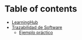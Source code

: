 # Table of contents

* [LearningHub](README.md)
* [Trazabilidad de Software](trazabilidad-de-software/README.md)
  * [Ejemplo práctico](trazabilidad-de-software/ejemplo-practico-trazabilidad.md)
